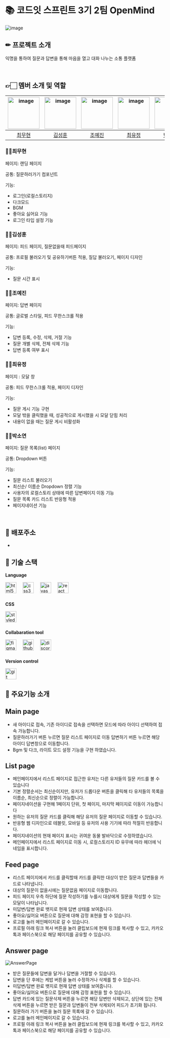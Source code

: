 # 📚 코드잇 스프린트 3기 2팀 OpenMind

![image](https://github.com/chlangus/Codeit-First-Project/assets/129745640/68c68c8e-9fb1-400a-807f-334bfcbce7a9)


## ✏ 프로젝트 소개

익명을 통하여 질문과 답변을 통해 마음을 열고 대화 나누는 소통 플랫폼

</br>





## 👉🏻 멤버 소개 및 역할


|   <img width="100" height="100" alt="image" src="https://github.com/chlangus/Codeit-First-Project/assets/129745640/1db4a57f-45d6-4b52-9e02-124ad91f0f25"> | <img width="100" alt="image" src="https://github.com/chlangus/Codeit-First-Project/assets/129745640/04aee599-2eb7-4bc4-9725-f68d60f74b19">  | <img width="100" alt="image" src='https://github.com/chlangus/Codeit-First-Project/assets/129745640/048902c0-9aee-4367-9259-364d9bd1bbe7'> | <img width="100" height="100"  alt="image" src="https://github.com/chlangus/Codeit-First-Project/assets/129745640/140d6f03-7f48-4c0b-b4e2-24b9f610b2dd"> | <img width="100" height="100" alt="image" src="https://github.com/chlangus/Codeit-First-Project/assets/129745640/c23a67cd-7d55-4765-991b-2327da520862"> |
|:------------------------------------------------:|:--------------------------------------------:|:---------------------------------------------:|:--------------------------------------------:|:--------------------------------------------:|
|         [최무현](https://github.com/chlangus)         |       [김성훈](https://github.com/huniiiiii)       |      [조예진](https://github.com/yejiniee)       |      [최유정](https://github.com/yoojungChoii)       |      [박소연](https://github.com/soyxxn)       |

### 🙍‍♂️최무현

페이지: 랜딩 페이지 </br>

공통: 질문하러가기 컴포넌트 </br>

기능: </br>
- 로그인(로컬스토리지)
- 다크모드
- BGM
- 좋아요 싫어요 기능
- 로그인 타입 설정 기능

###  🙍‍♂️김성훈

페이지: 피드 페이지, 질문없을때 피드페이지 </br>

공통:  프로필 불러오기 및 공유하기버튼 적용, 질답 불러오기, 페이지 디자인</br>

기능: </br>
- 질문 시간 표시


###  🙍‍♀️조예진

페이지: 답변 페이지 </br>

공통: 글로벌 스타일, 피드 무한스크롤 적용 </br>

기능: </br> 
- 답변 등록, 수정, 삭제, 거절 기능
- 질문 개별 삭제, 전체 삭제 기능
- 답변 등록 여부 표시

###  🙍‍♀️최유정

페이지 : 모달 창 </br>

공통: 피드 무한스크롤 적용, 페이지 디자인 </br>

기능: </br> 
- 질문 게시 기능 구현
- 모달 밖을 클릭했을 때, 성공적으로 게시했을 시 모달 닫힘 처리
- 내용이 없을 때는 질문 게시 비활성화

###  🙍‍♀️박소연

페이지: 질문 목록(list) 페이지 </br>

공통: Dropdown 버튼 </br>

기능: </br> 
- 질문 리스트 불러오기
- 최신순/ 이름순 Dropdown 정렬 기능
- 사용자의 로컬스토리 상태에 따른 답변페이지 이동 기능
- 질문 목록 카드 리스트 반응형 적용
- 페이지네이션 기능

</br>

## 📃 배포주소

- 

## 💾 기술 스택

**Language**

<div align="left">
  <img src="https://img.shields.io/badge/HTML5-E34F26?logo=html5&logoColor=white&style=for-the-badge" height="35" alt="html5 logo"  />
  <img width="12" />
  <img src="https://img.shields.io/badge/CSS3-1572B6?logo=css3&logoColor=white&style=for-the-badge" height="35" alt="css3 logo"  />
  <img width="12" />
  <img src="https://img.shields.io/badge/JavaScript-F7DF1E?logo=javascript&logoColor=black&style=for-the-badge" height="35" alt="javascript logo"  />
  <img width="12" />
  <img src="https://img.shields.io/badge/React-61DAFB?logo=react&logoColor=black&style=for-the-badge" height="35" alt="react logo"  />
</div>

###
  
**CSS**

<div align="left">
  <img src="https://skillicons.dev/icons?i=styledcomponents" height="35" alt="styledcomponents logo"  />
</div>

###

**Collabaration tool**

<div align="left">
  <img src="https://img.shields.io/badge/Figma-F24E1E?logo=figma&logoColor=white&style=for-the-badge" height="35" alt="figma logo"  />
  <img width="12" />
  <img src="https://img.shields.io/badge/GitHub-181717?logo=github&logoColor=white&style=for-the-badge" height="35" alt="github logo"  />
  <img width="12" />
  <img src="https://img.shields.io/badge/Discord-5865F2?logo=discord&logoColor=white&style=for-the-badge" height="35" alt="discord logo"  />
</div>

###
     
**Version control**

<div align="left">
  <img src="https://img.shields.io/badge/Git-F05032?logo=git&logoColor=white&style=for-the-badge" height="35" alt="git logo"  />
</div>

###



## 🔔 주요기능 소개

##  **Main page**

- 새 아이디로 접속, 기존 아이디로 접속을 선택하면 모드에 따라 아이디 선택하여 접속 가능합니다.
- 질문하러가기 버튼 누르면 질문 리스트 페이지로 이동 답변하기 버튼 누르면 해당 아이디 답변창으로 이동합니다. 
- Bgm 및 다크, 라이트 모드 설정 기능을 구현 하였습니다.

## **List page**

- 메인페이지에서 리스트 페이지로 접근한 유저는 다른 유저들의 질문 카드를 볼 수 있습니다
- 기본 정렬순서는 최신순이지만, 유저가 드롭다운 버튼을 클릭해 타 유저들의 목록을 이름순, 최신순으로 정렬이 가능합니다.
- 페이지네이션을 구현해 1페이지 단위, 첫 페이지, 마지막 페이지로 이동이 가능합니다
- 원하는 유저의 질문 카드를 클릭해 해당 유저의 질문 페이지로 이동할 수 있습니다.
- 반응형 웹 디자인으로 테블릿, 모바일 등 유저의 사용 기기에 따라 적절히 반응합니다.
- 페이지네이션의 현재 페이지 표시는 귀여운 동물 발바닥으로 수정하였습니다.
- 메인페이지에서 리스트 페이지로 이동 시, 로컬스토리지 ID 유무에 따라 헤더에 닉네임을 표시합니다.

## **Feed page**

- 리스트 페이지에서 카드를 클릭할때 카드를 클릭한 대상이 받은 질문과 답변들을 카드로 나타냅니다.
- 대상의 질문이 없을시에는 질문없음 페이지로 이동합니다.
- 피드 페이지 우측 하단에 질문 작성하기를 누를시 대상에게 질문을 작성할 수 있는 모달이 나타납니다.
- 미답변/답변 완료 뱃지로 현재 답변 상태를 보여줍니다.
- 좋아요/싫어요 버튼으로 질문에 대해 감정 표현을 할 수 있습니다.
- 로고를 눌러 메인페이지로 갈 수 있습니다.
- 프로필 아래 링크 복사 버튼을 눌러 클립보드에 현재 링크를 복사할 수 있고, 카카오톡과 페이스북으로 해당 페이지를 공유할 수 있습니다.

## **Answer page**

![AnswerPage](https://github.com/chlangus/Codeit-First-Project/assets/129745640/bcea8fd1-faeb-46f6-a02b-214705e70a82)




- 받은 질문들에 답변을 달거나 답변을 거절할 수 있습니다.
- 답변을 단 후에는 케밥 버튼을 눌러 수정하거나 삭제를 할 수 있습니다.
- 미답변/답변 완료 뱃지로 현재 답변 상태를 보여줍니다.
- 좋아요/싫어요 버튼으로 질문에 대해 감정 표현을 할 수 있습니다.
- 답변 카드에 있는 질문삭제 버튼을 누르면 해당 답변만 삭제되고, 상단에 있는 전체 삭제 버튼을 누르면 받은 질문과 답변들이 전부 삭제되어 피드가 초기화 됩니다.
- 질문하러 가기 버튼을 눌러 질문 목록에 갈 수 있습니다.
- 로고를 눌러 메인페이지로 갈 수 있습니다.
- 프로필 아래 링크 복사 버튼을 눌러 클립보드에 현재 링크를 복사할 수 있고, 카카오톡과 페이스북으로 해당 페이지를 공유할 수 있습니다.


